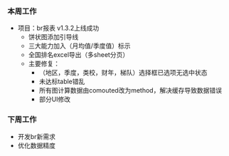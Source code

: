 ### 本周工作
* 项目：br报表 v1.3.2上线成功
   * 饼状图添加引导线
   * 三大能力加入（月均值/季度值）标示
   * 全国排名excel导出（多sheet分页）
   * 主要修复： 
      * （地区，季度，类校，财年，梯队）选择框已选项无选中状态
      * 未达标table错乱
      * 所有图计算数据由comouted改为method，解决缓存导致数据错误
      * 部分UI修改
### 下周工作
* 开发br新需求
* 优化数据精度







